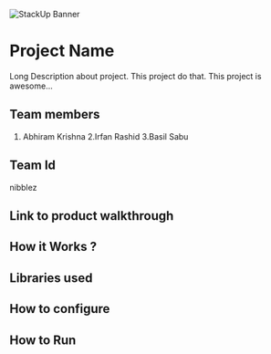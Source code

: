 ![StackUp Banner]([https://tinkerhub.frappe.cloud/files/stackup%20banner.jpeg])
# Project Name
Long Description about project. This project do that. This project is awesome...
## Team members
1. Abhiram Krishna 
2.Irfan Rashid
3.Basil Sabu
## Team Id
nibblez
## Link to product walkthrough

## How it Works ?

## Libraries used

## How to configure

## How to Run
